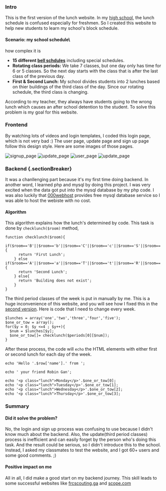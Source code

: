 ### Intro

This is the first version of the lunch website. In my [high
school](https://www.smhs.org/), the lunch schedule is confused
especially for freshmen. So I created this website to help new students
to learn my school's block schedule.

#### Scenario: my school schedule\
how complex it is

-   **15 different [bell
    schdules](https://smhsorg.finalsite.com/uploaded/2019-2020_Calendar/2019-2020_SMCHS_Bell_Schedule.pdf?1560464424884)**
    including special schedules.
-   **Rotating class periods:** We take 7 classes, but one day only has
    time for 6 or 5 classes. So the next day starts with the class that
    is after the last class of the previous day.
-   **First & Second Lunch:** My school divides students into 2 lunches
    based on thier buildings of the third class of the day. Since our
    rotating schedule, the third class is changing.

According to my teacher, they always have students going to the wrong
lunch which causes an after school detention to the student. To solve
this problem is my goal for this website.

### Frontend

By watching lots of videos and login templates, I coded this login page,
which is not very bad :) The user page, update page and sign up page
follow this design style. Here are some images of those pages.

![signup\_page](https://robingan.org/images/project/testsmlunch.cf/signup_page.png)
![update\_page](https://robingan.org/images/project/testsmlunch.cf/update_page.png)
![user\_page](https://robingan.org/images/project/testsmlunch.cf/user_page.png)
![update\_page](https://robingan.org/images/project/testsmlunch.cf/update_page.png)

### Backend {.sectionBreaker}

It was a chanllenging part because it's my first time doing backend. In
another word, I learned php and mysql by doing this project. I was very
excited when the data got put into the mysql database by my php code. I
was also luckily that [000webhost](https://www.000webhost.com/) provides
free mysql database service so I was able to host the webiste with no
cost.

#### Algorithm

This algorithm explains how the lunch's determined by code. This task is
done by `checklunch($room)` method,

    function checklunch($room){
        if($room=='B'||$room=='b'||$room=='C'||$room=='c'||$room=='S'||$room=='s'){
          return 'First Lunch';
        } else if($room=='A'||$room=='a'||$room=='T'||$room=='t'||$room=='R'||$room=='r'||$room=='G'||$room=='g'){
          return 'Second Lunch';
        } else{
          return 'Building does not exist';
        }
    }

                

The third period classes of the week is put in manually by me. This is a
huge inconvenience of this website, and you will see how I fixed this in
the [second version](/project/#smlunch.com). Here is code that I need to
change every week.

    $lunches = array('one','two','three','four','five');
    $one_or_tow = array();
    for($y = 0; $y <=4 ; $y++){
      $num = $lunches[$y];
      $one_or_tow[]= checklunch($periods[0][$num]);
    }

                

After these process, the code will `echo` the HTML elements with either
first or second lunch for each day of the week.

    echo 'Hello '.$row['name'].' from ';

    echo ' your friend Robin Gan';

    echo '<p class="lunch">Monday</p>'.$one_or_tow[0];
    echo '<p class="lunch">Tuesday</p>'.$one_or_tow[1];
    echo '<p class="lunch">Wednesday</p>'.$one_or_tow[2];
    echo '<p class="lunch">Thursday</p>'.$one_or_tow[3];

                

### Summary

#### Did it solve the problem?

No, the login and sign up process was confusing to use because I didn't
know much about the backend. Also, the update(third period classes)
process is inefficient and can easily forget by the person who's doing
this task. And the result could be serious, so I didn't introduce this
to the school. Instead, I asked my classmates to test the website, and I
got 60+ users and some good comments. ;)

#### Positive impact on me

All in all, I did make a good start on my backend journey. This skill
leads to some successful websites like
[frcscouting.ga](/project/#frcscouting.ga) and
[scope.com](/project/#scope.com)
